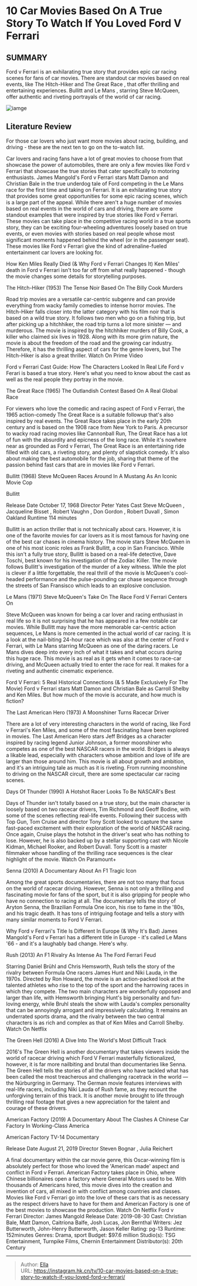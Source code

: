 # 10 Car Movies Based On A True Story To Watch If You Loved Ford V Ferrari


## SUMMARY 


Ford v Ferrari
 is an exhilarating true story that provides epic car racing scenes for fans of car movies. 
 There are standout car movies based on real events, like 
The Hitch-Hiker
 and 
The Great Race
, that offer thrilling and entertaining experiences. 
Bullitt
 and 
Le Mans
, starring Steve McQueen, offer authentic and riveting portrayals of the world of car racing. 

![iamge](https://static1.srcdn.com/wordpress/wp-content/uploads/2024/01/1-58.jpg)

## Literature Review

For those car lovers who just want more movies about racing, building, and driving - these are the next ten to go on the to-watch list. 




Car lovers and racing fans have a lot of great movies to choose from that showcase the power of automobiles, there are only a few movies like Ford v Ferrari that showcase the true stories that cater specifically to motoring enthusiasts. James Mangold&#39;s Ford v Ferrari stars Matt Damon and Christian Bale in the true underdog tale of Ford competing in the Le Mans race for the first time and taking on Ferrari. It is an exhilarating true story that provides some great opportunities for some epic racing scenes, which is a large part of the appeal.
While there aren&#39;t a huge number of movies based on real events in the world of cars and driving, there are some standout examples that were inspired by true stories like Ford v Ferrari. These movies can take place in the competitive racing world in a true sports story, they can be exciting four-wheeling adventures loosely based on true events, or even movies with stories based on real people whose most significant moments happened behind the wheel (or in the passenger seat). These movies like Ford v Ferrari give the kind of adrenaline-fueled entertainment car lovers are looking for.
            
 
 How Ken Miles Really Died (&amp; Why Ford v Ferrari Changes It) 
Ken Miles&#39; death in Ford v Ferrari isn&#39;t too far off from what really happened - though the movie changes some details for storytelling purposes.












 








 The Hitch-Hiker (1953) 
The Tense Noir Based On The Billy Cook Murders
        

Road trip movies are a versatile car-centric subgenre and can provide everything from wacky family comedies to intense horror movies. The Hitch-Hiker falls closer into the latter category with his film noir that is based on a wild true story. It follows two men who go on a fishing trip, but after picking up a hitchhiker, the road trip turns a lot more sinister — and murderous.
The movie is inspired by the hitchhiker murders of Billy Cook, a killer who claimed six lives in 1928. Along with its more grim nature, the movie is about the freedom of the road and the growing car industry. Therefore, it has the thrilling aspect of cars for the genre lovers, but The Hitch-Hiker is also a great thriller.
Watch On Prime Video
            
 
 Ford v Ferrari Cast Guide: How The Characters Looked In Real Life 
Ford v Ferari is based a true story. Here&#39;s what you need to know about the cast as well as the real people they portray in the movie.








 The Great Race (1965) 
The Outlandish Contest Based On A Real Global Race
        

For viewers who love the comedic and racing aspect of Ford v Ferrari, the 1965 action-comedy The Great Race is a suitable followup that&#39;s also inspired by real events. The Great Race takes place in the early 20th century and is based on the 1908 race from New York to Paris. A precursor to wacky road racing movies like Cannonball Run, The Great Race has a lot of fun with the absurdity and epicness of the long race.
While it&#39;s nowhere near as grounded as Ford v Ferrari, The Great Race is an entertaining ride filled with old cars, a riveting story, and plenty of slapstick comedy. It&#39;s also about making the best automobile for the job, sharing that theme of the passion behind fast cars that are in movies like Ford v Ferrari.





 Bullitt (1968) 
Steve McQueen Races Around In A Mustang As An Iconic Movie Cop


 







  Bullitt  


  Release Date    October 17, 1968     Director    Peter Yates     Cast    Steve McQueen , Jacqueline Bisset , Robert Vaughn , Don Gordon , Robert Duvall , Simon Oakland     Runtime    114 minutes    


Bullitt is an action thriller that is not technically about cars. However, it is one of the favorite movies for car lovers as it is most famous for having one of the best car chases in cinema history. The movie stars Steve McQueen in one of his most iconic roles as Frank Bullitt, a cop in San Francisco. While this isn&#39;t a fully true story, Bullitt is based on a real-life detective, Dave Toschi, best known for his investigation of the Zodiac Killer.
The movie follows Bullitt&#39;s investigation of the murder of a key witness. While the plot is clever if a little forgettable, the real thrill of the movie is McQueen&#39;s cool-headed performance and the pulse-pounding car chase sequence through the streets of San Fransisco which leads to an explosive conclusion.





 Le Mans (1971) 
Steve McQueen&#39;s Take On The Race Ford V Ferrari Centers On
        

Steve McQueen was known for being a car lover and racing enthusiast in real life so it is not surprising that he has appeared in a few notable car movies. While Bullitt may have the more memorable car-centric action sequences, Le Mans is more cemented in the actual world of car racing. It is a look at the nail-biting 24-hour race which was also at the center of Ford v Ferrari, with Le Mans starring McQueen as one of the daring racers.
Le Mans dives deep into every inch of what it takes and what occurs during this huge race. This movie is as real as it gets when it comes to race-car driving, and McQueen actually tried to enter the race for real. It makes for a riveting and authentic cinematic experience.
            
 
 Ford V Ferrari: 5 Real Historical Connections (&amp; 5 Made Exclusively For The Movie) 
Ford v Ferrari stars Matt Damon and Christian Bale as Carroll Shelby and Ken Miles. But how much of the movie is accurate, and how much is fiction?








 The Last American Hero (1973) 
A Moonshiner Turns Racecar Driver
        

There are a lot of very interesting characters in the world of racing, like Ford v Ferrari&#39;s Ken Miles, and some of the most fascinating have been explored in movies. The Last American Hero stars Jeff Bridges as a character inspired by racing legend Junior Johnson, a former moonshiner who competes as one of the best NASCAR racers in the world.
Bridges is always a likable lead, especially with characters whose ambition and love of life are larger than those around him. This movie is all about growth and ambition, and it&#39;s an intriguing tale as much as it is riveting. From running moonshine to driving on the NASCAR circuit, there are some spectacular car racing scenes.





 Days Of Thunder (1990) 
A Hotshot Racer Looks To Be NASCAR&#39;s Best


 







Days of Thunder isn&#39;t totally based on a true story, but the main character is loosely based on two racecar drivers, Tim Richmond and Geoff Bodine, with some of the scenes reflecting real-life events. Following their success with Top Gun, Tom Cruise and director Tony Scott looked to capture the same fast-paced excitement with their exploration of the world of NASCAR racing.
Once again, Cruise plays the hotshot in the driver&#39;s seat who has nothing to lose. However, he is also backed up by a stellar supporting cast with Nicole Kidman, Michael Rooker, and Robert Duvall. Tony Scott is a master filmmaker whose handling of the thrilling race sequences is the clear highlight of the movie.
Watch On Paramount&#43;





 Senna (2010) 
A Documentary About An F1 Tragic Icon
        

Among the great sports documentaries, there are not too many that focus on the world of racecar driving. However, Senna is not only a thrilling and fascinating movie for fans of the sport, but it is also gripping for people who have no connection to racing at all. The documentary tells the story of Aryton Senna, the Brazilian Formula One icon, his rise to fame in the &#39;80s, and his tragic death. It has tons of intriguing footage and tells a story with many similar moments to Ford V Ferrari.
            
 
 Why Ford v Ferrari&#39;s Title Is Different In Europe (&amp; Why It&#39;s Bad) 
James Mangold&#39;s Ford v Ferrari has a different title in Europe - it&#39;s called Le Mans &#39;66 - and it&#39;s a laughably bad change. Here&#39;s why.








 Rush (2013) 
An F1 Rivalry As Intense As The Ford Ferrari Feud


 







Starring Daniel Brühl and Chris Hemsworth, Rush tells the story of the rivalry between Formula One racers James Hunt and Niki Lauda, in the 1970s. Directed by Ron Howard, the movie is an action-packed look at the talented athletes who rise to the top of the sport and the harrowing races in which they compete.
The two main characters are wonderfully opposed and larger than life, with Hemsworth bringing Hunt&#39;s big personality and fun-loving energy, while Bruhl steals the show with Lauda&#39;s complex personality that can be annoyingly arrogant and impressively calculating. It remains an underrated sports drama, and the rivalry between the two central characters is as rich and complex as that of Ken Miles and Carroll Shelby.
Watch On Netflix





 The Green Hell (2016) 
A Dive Into The World&#39;s Most Difficult Track
        

2016&#39;s The Green Hell is another documentary that takes viewers inside the world of racecar driving which Ford V Ferrari masterfully fictionalized, however, it is far more nailbiting and brutal than documentaries like Senna. The Green Hell tells the stories of all the drivers who have tackled what has been called the most treacherous and challenging racetrack in the world — the Nürburgring in Germany.
The German movie features interviews with real-life racers, including Niki Lauda of Rush fame, as they recount the unforgiving terrain of this track. It is another movie brought to life through thrilling real footage that gives a new appreciation for the talent and courage of these drivers.





 American Factory (2019) 
A Documentary About The Clashes A Chinese Car Factory In Working-Class America
        

 American Factory 
TV-14
Documentary



  Release Date    August 21, 2019     Director    Steven Bognar , Julia Reichert    


A final documentary within the car movie genre, this Oscar-winning film is absolutely perfect for those who loved the &#39;American made&#39; aspect and conflict in Ford v Ferrari. American Factory takes place in Ohio, where Chinese billionaires open a factory where General Motors used to be.
With thousands of Americans hired, this movie dives into the creation and invention of cars, all mixed in with conflict among countries and classes. Movies like Ford v Ferrari go into the love of these cars that is as necessary as the respect drivers have to have for them and American Factory is one of the best movies to showcase the production.
Watch On Netflix
               Ford v Ferrari   Director:   James Mangold    Release Date:   2019-08-30    Cast:   Christian Bale, Matt Damon, Caitríona Balfe, Josh Lucas, Jon Bernthal    Writers:   Jez Butterworth, John-Henry Butterworth, Jason Keller    Rating:   pg-13    Runtime:   152minutes    Genres:   Drama, sport    Budget:   $97.6 million     Studio(s):   TSG Entertainment, Turnpike Films, Chernin Entertainment    Distributor(s):   20th Century      

---

> Author: [Ella](https://instagram.hk.cn/)  
> URL: https://instagram.hk.cn/tv/10-car-movies-based-on-a-true-story-to-watch-if-you-loved-ford-v-ferrari/  

